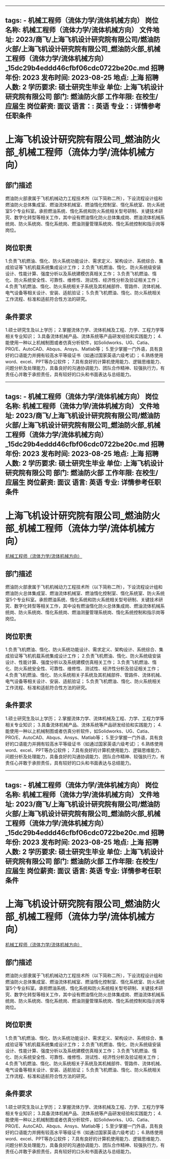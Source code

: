 
---
tags:
    - 机械工程师（流体力学/流体机械方向）
岗位名称: 机械工程师（流体力学/流体机械方向）
文件地址: 2023/商飞/上海飞机设计研究院有限公司/燃油防火部/上海飞机设计研究院有限公司_燃油防火部_机械工程师（流体力学/流体机械方向）_15dc29b4eddd46cfbf06cdc0722be20c.md
招聘年份: 2023
发布时间: 2023-08-25
地点: 上海
招聘人数: 2
学历要求: 硕士研究生毕业
单位: 上海飞机设计研究院有限公司
部门: 燃油防火部
工作年限: 在校生/应届生
岗位薪资: 面议
语言：: 英语
专业：: 详情参考任职条件
---

# 上海飞机设计研究院有限公司_燃油防火部_机械工程师（流体力学/流体机械方向）

## 部门描述

燃油防火部隶属于飞机机械动力工程技术所（以下简称二所），下设流程设计组和燃油防火总体集成室、燃油流体机械室、燃油惰化控制室、惰化系统室、防火系统室5个专业科室。承担燃油系统、惰化系统和防火系统相关型号研制、关键技术研究、数字化转型等相关工作，其中设有燃油惰化防火总体集成岗、燃油流体机械系统岗、防火系统岗、惰化系统岗、燃油测量管理系统岗、惰化系统控制和指示岗等岗位。

## 岗位职责

1.负责飞机燃油、惰化、防火系统功能设计、需求定义、架构设计、系统综合、集成验证等飞机机载系统集成设计工作；
 2.负责飞机燃油、惰化、防火系统级安装设计、性能计算、强度分析以及系统建模仿真相关工作；
 3.负责飞机燃油、惰化、防火系统安全性、可靠性、维修性、测试性、经济性分析及验证相关工作；
 4.负责飞机燃油、惰化、防火系统相关子系统及其机械部件、管路件、流体机械、电气设备等相关设计、安装、适航验证；
 5.负责飞机燃油、惰化、防火系统相关工作流程、标准和适航符合性方法的研究。

 ## 条件要求

1.硕士研究生及以上学历；
 2.掌握流体力学、流体机械及工程、力学、工程力学等相关专业知识；
 3.具备流体机械产品、流体系统等产品研发经验和实践能力；
 4.能使用一种以上机械制图或者仿真分析软件，如Solidworks、UG、Catia、PRO/E、AutoCAD、Abqus、Ansys、Matlab等；
 5.至少掌握一门外语，具有良好的口语能力并拥有较高水平等级证书（如通过国家英语六级考试）；
 6.熟练使用word、excel、PPT等办公软件；
 7.具有良好的计算机使用能力、逻辑思维能力、问题分析及处理能力，具备良好的沟通协调能力、团队合作精神、较强执行力，有责任心并敢于承担责任，具有较好的口头和书面表达与总结能力。

---
tags:
    - 机械工程师（流体力学/流体机械方向）
岗位名称: 机械工程师（流体力学/流体机械方向）
文件地址: 2023/商飞/上海飞机设计研究院有限公司/燃油防火部/上海飞机设计研究院有限公司_燃油防火部_机械工程师（流体力学/流体机械方向）_15dc29b4eddd46cfbf06cdc0722be20c.md
招聘年份: 2023
发布时间: 2023-08-25
地点: 上海
招聘人数: 2
学历要求: 硕士研究生毕业
单位: 上海飞机设计研究院有限公司
部门: 燃油防火部
工作年限: 在校生/应届生
岗位薪资: 面议
语言: 英语
专业: 详情参考任职条件
---

# 上海飞机设计研究院有限公司_燃油防火部_机械工程师（流体力学/流体机械方向）

[机械工程师（流体力学/流体机械方向）](http://zhaopin.comac.cc/zp/ct/out/position/positionDetail?planid=15dc29b4eddd46cfbf06cdc0722be20c)

## 部门描述

燃油防火部隶属于飞机机械动力工程技术所（以下简称二所），下设流程设计组和燃油防火总体集成室、燃油流体机械室、燃油惰化控制室、惰化系统室、防火系统室5个专业科室。承担燃油系统、惰化系统和防火系统相关型号研制、关键技术研究、数字化转型等相关工作，其中设有燃油惰化防火总体集成岗、燃油流体机械系统岗、防火系统岗、惰化系统岗、燃油测量管理系统岗、惰化系统控制和指示岗等岗位。

## 岗位职责

1.负责飞机燃油、惰化、防火系统功能设计、需求定义、架构设计、系统综合、集成验证等飞机机载系统集成设计工作；
 2.负责飞机燃油、惰化、防火系统级安装设计、性能计算、强度分析以及系统建模仿真相关工作；
 3.负责飞机燃油、惰化、防火系统安全性、可靠性、维修性、测试性、经济性分析及验证相关工作；
 4.负责飞机燃油、惰化、防火系统相关子系统及其机械部件、管路件、流体机械、电气设备等相关设计、安装、适航验证；
 5.负责飞机燃油、惰化、防火系统相关工作流程、标准和适航符合性方法的研究。

 ## 条件要求

1.硕士研究生及以上学历；
 2.掌握流体力学、流体机械及工程、力学、工程力学等相关专业知识；
 3.具备流体机械产品、流体系统等产品研发经验和实践能力；
 4.能使用一种以上机械制图或者仿真分析软件，如Solidworks、UG、Catia、PRO/E、AutoCAD、Abqus、Ansys、Matlab等；
 5.至少掌握一门外语，具有良好的口语能力并拥有较高水平等级证书（如通过国家英语六级考试）；
 6.熟练使用word、excel、PPT等办公软件；
 7.具有良好的计算机使用能力、逻辑思维能力、问题分析及处理能力，具备良好的沟通协调能力、团队合作精神、较强执行力，有责任心并敢于承担责任，具有较好的口头和书面表达与总结能力。

---
tags:
    - 机械工程师（流体力学/流体机械方向）
岗位名称: 机械工程师（流体力学/流体机械方向）
文件地址: 2023/商飞/上海飞机设计研究院有限公司/燃油防火部/上海飞机设计研究院有限公司_燃油防火部_机械工程师（流体力学/流体机械方向）_15dc29b4eddd46cfbf06cdc0722be20c.md
招聘年份: 2023
发布时间: 2023-08-25
地点: 上海
招聘人数: 2
学历要求: 硕士研究生毕业
单位: 上海飞机设计研究院有限公司
部门: 燃油防火部
工作年限: 在校生/应届生
岗位薪资: 面议
语言: 英语
专业: 详情参考任职条件
---

# 上海飞机设计研究院有限公司_燃油防火部_机械工程师（流体力学/流体机械方向）

[机械工程师（流体力学/流体机械方向）](http://zhaopin.comac.cc/zp/ct/out/position/positionDetail?planid=15dc29b4eddd46cfbf06cdc0722be20c)


## 部门描述

燃油防火部隶属于飞机机械动力工程技术所（以下简称二所），下设流程设计组和燃油防火总体集成室、燃油流体机械室、燃油惰化控制室、惰化系统室、防火系统室5个专业科室。承担燃油系统、惰化系统和防火系统相关型号研制、关键技术研究、数字化转型等相关工作，其中设有燃油惰化防火总体集成岗、燃油流体机械系统岗、防火系统岗、惰化系统岗、燃油测量管理系统岗、惰化系统控制和指示岗等岗位。

## 岗位职责

1.负责飞机燃油、惰化、防火系统功能设计、需求定义、架构设计、系统综合、集成验证等飞机机载系统集成设计工作；
 2.负责飞机燃油、惰化、防火系统级安装设计、性能计算、强度分析以及系统建模仿真相关工作；
 3.负责飞机燃油、惰化、防火系统安全性、可靠性、维修性、测试性、经济性分析及验证相关工作；
 4.负责飞机燃油、惰化、防火系统相关子系统及其机械部件、管路件、流体机械、电气设备等相关设计、安装、适航验证；
 5.负责飞机燃油、惰化、防火系统相关工作流程、标准和适航符合性方法的研究。

 ## 条件要求

1.硕士研究生及以上学历；
 2.掌握流体力学、流体机械及工程、力学、工程力学等相关专业知识；
 3.具备流体机械产品、流体系统等产品研发经验和实践能力；
 4.能使用一种以上机械制图或者仿真分析软件，如Solidworks、UG、Catia、PRO/E、AutoCAD、Abqus、Ansys、Matlab等；
 5.至少掌握一门外语，具有良好的口语能力并拥有较高水平等级证书（如通过国家英语六级考试）；
 6.熟练使用word、excel、PPT等办公软件；
 7.具有良好的计算机使用能力、逻辑思维能力、问题分析及处理能力，具备良好的沟通协调能力、团队合作精神、较强执行力，有责任心并敢于承担责任，具有较好的口头和书面表达与总结能力。
